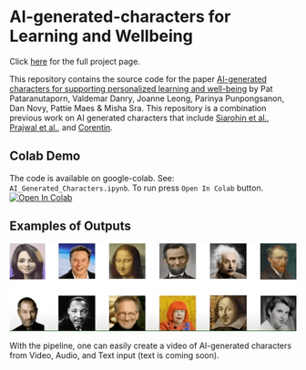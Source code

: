 # AI-generated-characters for Learning and Wellbeing
Click [here](https://www.media.mit.edu/projects/Ai-generated-characters/overview/) for the full project page.

This repository contains the source code for the paper [AI-generated characters for supporting personalized learning and well-being](https://www.nature.com/articles/s42256-021-00417-9) by Pat Pataranutaporn, Valdemar Danry, Joanne Leong, Parinya Punpongsanon, Dan Novy, Pattie Maes & Misha Sra. This repository is a combination previous work on AI generated characters that include [Siarohin et al.](https://github.com/AliaksandrSiarohin/first-order-model), [Prajwal et al.](https://github.com/Rudrabha/Wav2Lip), and [Corentin](https://github.com/CorentinJ/Real-Time-Voice-Cloning).

## Colab Demo 
The code is available on google-colab. See: ```AI_Generated_Characters.ipynb```. To run press ```Open In Colab``` button. 
[![Open In Colab](https://colab.research.google.com/assets/colab-badge.svg)](https://colab.research.google.com/drive/1y0YigI1RiTVd2Qr6HHpesAwYoovcvZaE?usp=sharing)

## Examples of Outputs
![Screenshot](cover.gif)

With the pipeline, one can easily create a video of AI-generated characters from Video, Audio, and Text input (text is coming soon).


